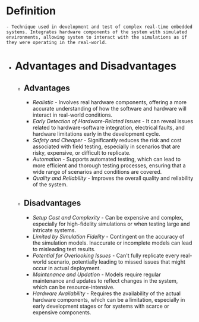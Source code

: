 # Definition
	- Technique used in development and test of complex real-time embedded systems. Integrates hardware components of the system with simulated environments, allowing system to interact with the simulations as if they were operating in the real-world.
- # Advantages and Disadvantages
	- ## Advantages
		- *Realistic* - Involves real hardware components, offering a more accurate understanding of how the software and hardware will interact in real-world conditions.
		- *Early Detection of Hardware-Related Issues* - It can reveal issues related to hardware-software integration, electrical faults, and hardware limitations early in the development cycle.
		- *Safety and Cheaper* - Significantly reduces the risk and cost associated with field testing, especially in scenarios that are risky, expensive, or difficult to replicate.
		- *Automation* - Supports automated testing, which can lead to more efficient and thorough testing processes, ensuring that a wide range of scenarios and conditions are covered.
		- *Quality and Reliability* - Improves the overall quality and reliability of the system.
	- ## Disadvantages
		- *Setup Cost and Complexity* - Can be expensive and complex, especially for high-fidelity simulations or when testing large and intricate systems.
		- *Limited by Simulation Fidelity* - Contingent on the accuracy of the simulation models. Inaccurate or incomplete models can lead to misleading test results.
		- *Potential for Overlooking Issues* - Can't fully replicate every real-world scenario, potentially leading to missed issues that might occur in actual deployment.
		- *Maintenance and Updation* - Models require regular maintenance and updates to reflect changes in the system, which can be resource-intensive.
		- *Hardware Availability* - Requires the availability of the actual hardware components, which can be a limitation, especially in early development stages or for systems with scarce or expensive components.
